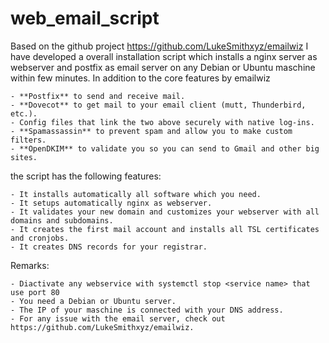 # web_email_script
Based on the github project https://github.com/LukeSmithxyz/emailwiz I have developed a overall installation script which installs a nginx server as webserver and postfix as email server on any Debian or Ubuntu maschine within few minutes. In addition to the core features by emailwiz

    - **Postfix** to send and receive mail.
    - **Dovecot** to get mail to your email client (mutt, Thunderbird, etc.).
    - Config files that link the two above securely with native log-ins.
    - **Spamassassin** to prevent spam and allow you to make custom filters.
    - **OpenDKIM** to validate you so you can send to Gmail and other big sites.

the script has the following features: 
    
    - It installs automatically all software which you need. 
    - It setups automatically nginx as webserver. 
    - It validates your new domain and customizes your webserver with all domains and subdomains. 
    - It creates the first mail account and installs all TSL certificates and cronjobs. 
    - It creates DNS records for your registrar. 

Remarks:

    - Diactivate any webservice with systemctl stop <service name> that use port 80 
    - You need a Debian or Ubuntu server. 
    - The IP of your maschine is connected with your DNS address.
    - For any issue with the email server, check out https://github.com/LukeSmithxyz/emailwiz. 



